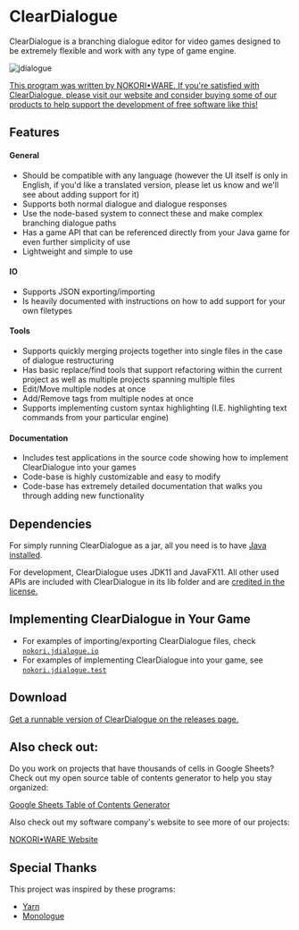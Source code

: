 # ClearDialogue
ClearDialogue is a branching dialogue editor for video games designed to be extremely flexible and work with any type of game engine. 

![jdialogue](https://user-images.githubusercontent.com/6147299/52175570-5aced880-276b-11e9-8879-924d437652af.png)

[This program was written by NOKORI•WARE. If you're satisfied with ClearDialogue, please visit our website and consider buying some of our products to help support the development of free software like this!](https://www.nokoriware.com/)

## Features

#### General 
- Should be compatible with any language (however the UI itself is only in English, if you'd like a translated version, please let us know and we'll see about adding support for it)
- Supports both normal dialogue and dialogue responses
- Use the node-based system to connect these and make complex branching dialogue paths
- Has a game API that can be referenced directly from your Java game for even further simplicity of use
- Lightweight and simple to use

#### IO
- Supports JSON exporting/importing
- Is heavily documented with instructions on how to add support for your own filetypes

#### Tools
- Supports quickly merging projects together into single files in the case of dialogue restructuring
- Has basic replace/find tools that support refactoring within the current project as well as multiple projects spanning multiple files
- Edit/Move multiple nodes at once
- Add/Remove tags from multiple nodes at once
- Supports implementing custom syntax highlighting (I.E. highlighting text commands from your particular engine)

#### Documentation
- Includes test applications in the source code showing how to implement ClearDialogue into your games
- Code-base is highly customizable and easy to modify
- Code-base has extremely detailed documentation that walks you through adding new functionality

## Dependencies
For simply running ClearDialogue as a jar, all you need is to have [Java installed](https://java.com/en/).

For development, ClearDialogue uses JDK11 and JavaFX11. All other used APIs are included with ClearDialogue in its lib folder and are [credited in the license.](https://github.com/SkyAphid/JDialogue/blob/master/LICENSE)

## Implementing ClearDialogue in Your Game
- For examples of importing/exporting ClearDialogue files, check [`nokori.jdialogue.io`](https://github.com/SkyAphid/JDialogue/tree/master/JDialogue/src/nokori/jdialogue/io)
- For examples of implementing ClearDialogue into your game, see [`nokori.jdialogue.test`](https://github.com/SkyAphid/JDialogue/tree/master/JDialogue/src/nokori/jdialogue/test)

## Download
[Get a runnable version of ClearDialogue on the releases page.](https://github.com/SkyAphid/ClearDialogue/releases)

## Also check out:
Do you work on projects that have thousands of cells in Google Sheets? Check out my open source table of contents generator to help you stay organized:

[Google Sheets Table of Contents Generator](https://github.com/SkyAphid/GoogleSheetsTableOfContents)

Also check out my software company's website to see more of our projects:

[NOKORI•WARE Website](https://www.nokoriware.com)

## Special Thanks
This project was inspired by these programs:
- [Yarn](https://github.com/InfiniteAmmoInc/Yarn)
- [Monologue](https://github.com/nospoone/monologue)
